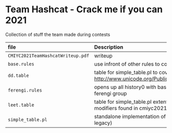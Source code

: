 
# Team Hashcat - Crack me if you can 2021

Collection of stuff the team made during contests




| file | Description                |
| :-------- | :------------------------- |
| `CMIYC2021TeamHashcatWriteup.pdf`| writeup |
| `base.rules` | use infront of other rules to cover basic modifiers  |
| `dd.table` | table for simple_table.pl to cover all confuseables  http://www.unicode.org/Public/security/latest/confusables.txt|
| `ferengi.rules` | opens up all history0 with base plains from history1 for the ferengi group  |
| `leet.table` | table for simple_table.pl extented leet to cover all extra modifiers found in cmiyc2021  |
| `simple_table.pl` | standalone implementation of table attack (from hashcat-legacy)  |





  
